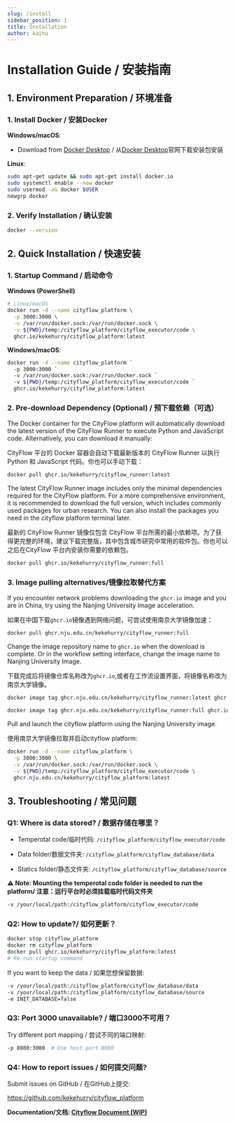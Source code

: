 ```yaml
---
slug: /install
sidebar_position: 1
title: Installation
author: kaihu
---
```


# Installation Guide / 安装指南

## 1. Environment Preparation  / 环境准备

### 1. Install Docker  / 安装Docker

**Windows/macOS**:  
  
  - Download from [Docker Desktop](https://www.docker.com/products/docker-desktop/) / 从[Docker Desktop](https://www.docker.com/products/docker-desktop/)官网下载安装包安装

**Linux**:  
  ```bash
  sudo apt-get update && sudo apt-get install docker.io
  sudo systemctl enable --now docker
  sudo usermod -aG docker $USER
  newgrp docker
  ```

### 2. Verify Installation / 确认安装

```bash
docker --version
```

## 2. Quick Installation / 快速安装

### 1. Startup Command  / 启动命令

**Windows (PowerShell)**
```bash
# Linux/macOS
docker run -d --name cityflow_platform \
  -p 3000:3000 \
  -v /var/run/docker.sock:/var/run/docker.sock \
  -v ${PWD}/temp:/cityflow_platform/cityflow_executor/code \
  ghcr.io/kekehurry/cityflow_platform:latest
```

**Windows/macOS**: 

```bash
docker run -d --name cityflow_platform `
  -p 3000:3000 `
  -v /var/run/docker.sock:/var/run/docker.sock `
  -v ${PWD}/temp:/cityflow_platform/cityflow_executor/code `
  ghcr.io/kekehurry/cityflow_platform:latest
```

### 2. Pre-download Dependency (Optional) / 预下载依赖（可选）

The Docker container for the CityFlow platform will automatically download the latest version of the CityFlow Runner to execute Python and JavaScript code. Alternatively, you can download it manually:

CityFlow 平台的 Docker 容器会自动下载最新版本的 CityFlow Runner 以执行 Python 和 JavaScript 代码。你也可以手动下载：

```bash
docker pull ghcr.io/kekehurry/cityflow_runner:latest
```

The latest CityFlow Runner image includes only the minimal dependencies required for the CityFlow platform. For a more comprehensive environment, it is recommended to download the full version, which includes commonly used packages for urban research. You can also install the packages you need in the cityflow platform terminal later.

最新的 CityFlow Runner 镜像仅包含 CityFlow 平台所需的最小依赖项。为了获得更完整的环境，建议下载完整版，其中包含城市研究中常用的软件包。你也可以之后在CityFlow 平台内安装你需要的依赖包。

```bash
docker pull ghcr.io/kekehurry/cityflow_runner:full
```

### 3. Image pulling alternatives/镜像拉取替代方案

If you encounter network problems downloading the `ghcr.io` image and you are in China, try using the Nanjing University Image acceleration.

如果在中国下载`ghcr.io`镜像遇到网络问题，可尝试使用南京大学镜像加速：

```bash
docker pull ghcr.nju.edu.cn/kekehurry/cityflow_runner:full
```
Change the image repository name to `ghcr.io` when the download is complete. Or in the workflow setting interface, change the image name to Nanjing University Image.

下载完成后将镜像仓库名称改为`ghcr.io`,或者在工作流设置界面，将镜像名称改为南京大学镜像。

```bash
docker image tag ghcr.nju.edu.cn/kekehurry/cityflow_runner:latest ghcr.io/kekehurry/cityflow_runner:latest

docker image tag ghcr.nju.edu.cn/kekehurry/cityflow_runner:full ghcr.io/kekehurry/cityflow_runner:full
```

Pull and launch the cityflow platform using the Nanjing University image.

使用南京大学镜像拉取并启动cityflow platform:

```bash
docker run -d --name cityflow_platform \
  -p 3000:3000 \
  -v /var/run/docker.sock:/var/run/docker.sock \
  -v ${PWD}/temp:/cityflow_platform/cityflow_executor/code \
  ghcr.nju.edu.cn/kekehurry/cityflow_platform:latest
```

## 3. Troubleshooting / 常见问题

### Q1: Where is data stored?  / 数据存储在哪里？

- Temperotal code/临时代码: `/cityflow_platform/cityflow_executor/code`

- Data folder/数据文件夹: `/cityflow_platform/cityflow_database/data` 

- Statics folder/静态文件夹: `/cityflow_platform/cityflow_database/source`

**⚠️ Note: Mounting the temperotal code folder is needed to run the platform/ 注意：运行平台时必须挂载临时代码文件夹**

```bash
-v /your/local/path:/cityflow_platform/cityflow_executor/code
```

### Q2: How to update?/ 如何更新？

```bash
docker stop cityflow_platform
docker rm cityflow_platform
docker pull ghcr.io/kekehurry/cityflow_platform:latest
# Re-run startup command
```
If you want to keep the data / 如果您想保留数据:

```bash
-v /your/local/path:/cityflow_platform/cityflow_database/data
-v /your/local/path:/cityflow_platform/cityflow_database/source
-e INIT_DATABASE=false
```


### Q3: Port 3000 unavailable? / 端口3000不可用？
Try different port mapping / 尝试不同的端口映射:

```bash
-p 8080:3000  # Use host port 8080
```

### Q4: How to report issues / 如何提交问题?

Submit issues on GitHub / 在GitHub上提交: 

https://github.com/kekehurry/cityflow_platform


**Documentation/文档: [Cityflow Document (WIP)](https://doc.cityflow.cn/)**